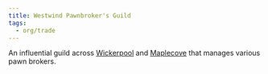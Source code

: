 ```yaml
---
title: Westwind Pawnbroker's Guild
tags:
  - org/trade
---
```

An influential guild across [Wickerpool](../../../place/state/wounded-coast/arsleaf/wickerpool/index.md) and [Maplecove](../../../place/state/wounded-coast/arsleaf/maplecove/index.md) that manages various pawn brokers.